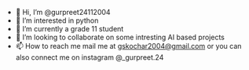 - 👋 Hi, I’m @gurpreet24112004
- 👀 I’m interested in python
- 🌱 I’m currently a grade 11 student
- 💞️ I’m looking to collaborate on some intresting AI based projects
- 📫 How to reach me mail me at gskochar2004@gmail.com or you can also connect me on instagram @_gurpreet.24

<!---
gurpreet24112004/gurpreet24112004 is a ✨ special ✨ repository because its `README.md` (this file) appears on your GitHub profile.
You can click the Preview link to take a look at your changes.
--->
